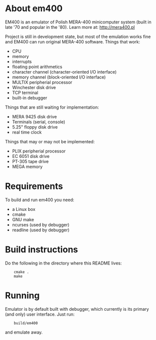 
About em400
==========================================================================

EM400 is an emulator of Polish MERA-400 minicomputer system (built in late '70 and popular in the '80). Learn more at: http://mera400.pl

Project is still in development state, but most of the emulation works fine and EM400 can run original MERA-400 software. Things that work:

* CPU
* memory
* interrupts
* floating point arithmetics
* character channel (character-oriented I/O interface)
* memory channel (block-oriented I/O interface)
* MULTIX peripherial processor
* Winchester disk drive
* TCP terminal
* built-in debugger

Things that are still waiting for implementation:

* MERA 9425 disk drive
* Terminals (serial, console)
* 5.25" floppy disk drive
* real time clock

Things that may or may not be implemented:

* PLIX peripherial processor
* EC 6051 disk drive
* PT-305 tape drive
* MEGA memory


Requirements
==========================================================================

To build and run em400 you need:

* a Linux box
* cmake
* GNU make
* ncurses (used by debugger)
* readline (used by debugger)


Build instructions
==========================================================================

Do the following in the directory where this README lives:

```
	cmake .
	make
```

Running
==========================================================================

Emulator is by default built with debugger, which currently is its primary (and only) user interface.
Just run:

```
	build/em400
```

and emulate away.

